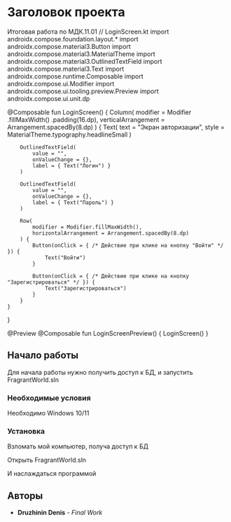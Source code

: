 # Заголовок проекта

Итоговая работа по МДК.11.01
// LoginScreen.kt
import androidx.compose.foundation.layout.*
import androidx.compose.material3.Button
import androidx.compose.material3.MaterialTheme
import androidx.compose.material3.OutlinedTextField
import androidx.compose.material3.Text
import androidx.compose.runtime.Composable
import androidx.compose.ui.Modifier
import androidx.compose.ui.tooling.preview.Preview
import androidx.compose.ui.unit.dp

@Composable
fun LoginScreen() {
    Column(
        modifier = Modifier
            .fillMaxWidth()
            .padding(16.dp),
        verticalArrangement = Arrangement.spacedBy(8.dp)
    ) {
        Text(
            text = "Экран авторизации",
            style = MaterialTheme.typography.headlineSmall
        )
        
        OutlinedTextField(
            value = "",
            onValueChange = {},
            label = { Text("Логин") }
        )
        
        OutlinedTextField(
            value = "",
            onValueChange = {},
            label = { Text("Пароль") }
        )
        
        Row(
            modifier = Modifier.fillMaxWidth(),
            horizontalArrangement = Arrangement.spacedBy(8.dp)
        ) {
            Button(onClick = { /* Действие при клике на кнопку "Войти" */ }) {
                Text("Войти")
            }
            
            Button(onClick = { /* Действие при клике на кнопку "Зарегистрироваться" */ }) {
                Text("Зарегистрироваться")
            }
        }
    }
}

@Preview
@Composable
fun LoginScreenPreview() {
    LoginScreen()
}


## Начало работы

Для начала работы нужно получить доступ к БД, и запустить FragrantWorld.sln

### Необходимые условия

Необходимо Windows 10/11

### Установка

Взломать мой компьютер, получа доступ к БД

Открыть FragrantWorld.sln

И наслаждаться программой

## Авторы

* **Druzhinin Denis** - *Final Work* 
